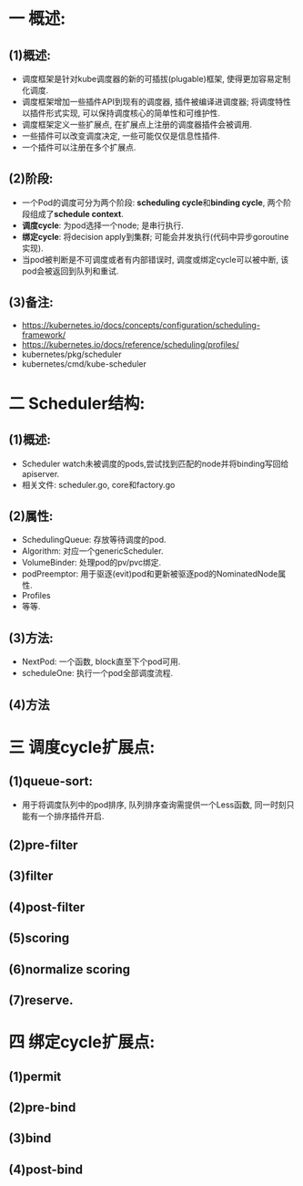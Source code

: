# 一 概述:
## (1)概述:
- 调度框架是针对kube调度器的新的可插拔(plugable)框架, 使得更加容易定制化调度.
- 调度框架增加一些插件API到现有的调度器, 插件被编译进调度器; 将调度特性以插件形式实现, 可以保持调度核心的简单性和可维护性.
- 调度框架定义一些扩展点, 在扩展点上注册的调度器插件会被调用.
- 一些插件可以改变调度决定, 一些可能仅仅是信息性插件.
- 一个插件可以注册在多个扩展点.

## (2)阶段:
- 一个Pod的调度可分为两个阶段: **scheduling cycle**和**binding cycle**, 两个阶段组成了**schedule context**.
- **调度cycle**: 为pod选择一个node; 是串行执行.
- **绑定cycle**: 将decision apply到集群; 可能会并发执行(代码中异步goroutine实现).
- 当pod被判断是不可调度或者有内部错误时, 调度或绑定cycle可以被中断, 该pod会被返回到队列和重试.

## (3)备注:
- https://kubernetes.io/docs/concepts/configuration/scheduling-framework/
- https://kubernetes.io/docs/reference/scheduling/profiles/
- kubernetes/pkg/scheduler
- kubernetes/cmd/kube-scheduler

# 二 Scheduler结构:
## (1)概述:
- Scheduler watch未被调度的pods,尝试找到匹配的node并将binding写回给apiserver.
- 相关文件: scheduler.go, core和factory.go

## (2)属性:
- SchedulingQueue: 存放等待调度的pod.
- Algorithm: 对应一个genericScheduler.
- VolumeBinder: 处理pod的pv/pvc绑定.
- podPreemptor: 用于驱逐(evit)pod和更新被驱逐pod的NominatedNode属性.
- Profiles
- 等等.

## (3)方法:
- NextPod: 一个函数, block直至下个pod可用.
- scheduleOne: 执行一个pod全部调度流程.

## (4)方法

# 三 调度cycle扩展点:
## (1)queue-sort: 
- 用于将调度队列中的pod排序, 队列排序查询需提供一个Less函数, 同一时刻只能有一个排序插件开启.
## (2)pre-filter
## (3)filter
## (4)post-filter
## (5)scoring
## (6)normalize scoring
## (7)reserve.

# 四 绑定cycle扩展点:
## (1)permit
## (2)pre-bind
## (3)bind
## (4)post-bind
